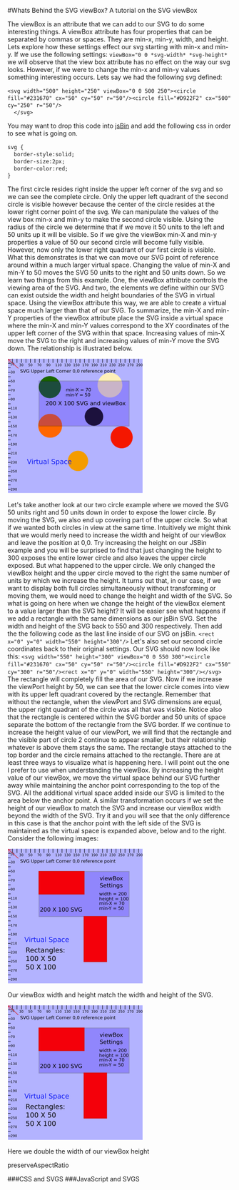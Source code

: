#Whats Behind the SVG viewBox?
A tutorial on the SVG viewBox

The viewBox is an attribute that we can add to our SVG to do some interesting things. A viewBox attribute has four properties that can be separated by commas or spaces. They are min-x, min-y, width, and height. Lets explore how these settings effect our svg starting with min-x and min-y. If we use the following settings: ```viewBox="0 0 *svg-width* *svg-height*``` we will observe that the view box attribute has no effect on the way our svg looks. However, if we were to change the min-x and min-y values something interesting occurs. Lets say we had the following svg defined:

```
<svg width="500" height="250" viewBox="0 0 500 250"><circle fill="#231670" cx="50" cy="50" r="50"/><circle fill="#D922F2" cx="500" cy="250" r="50"/>
  </svg>
```
You may want to drop this code into [jsBin](https://jsbin.com/yoyip/4/edit?html,output) and add the following css in order to see what is going on.
 
 ```
 svg {
   border-style:solid;
   border-size:2px;
   border-color:red;
 }
 ```
 
 The first circle resides right inside the upper left corner of the svg and so we can see the complete circle. Only the upper left quadrant of the second circle is visible however because the center of the circle resides at the lower right corner point of the svg. We can manipulate the values of the view box min-x and min-y to make the second circle visible. Using the radius of the circle we determine that if we move it 50 units to the left and 50 units up it will be visible. So if we give the viewBox min-X and min-y properties a value of 50 our second circle will become fully visible. However, now only the lower right quadrant of our first circle is visible. What this demonstrates is that we can move our SVG point of reference around within a much larger virtual space. Changing the value of min-X and min-Y to 50 moves the SVG 50 units to the right and 50 units down. So we learn two things from this example. One, the viewBox attribute controls the viewing area of the SVG. And two, the elements we define within our SVG can exist outside the width and height boundaries of the SVG in virtual space. Using the viewBox attribute this way, we are able to create a virtual space much larger than that of our SVG. To summarize, the min-X and min-Y properties of the viewBox attribute place the SVG inside a virtual space where the min-X and min-Y values correspond to the XY coordinates of the upper left corner of the SVG within that space. Increasing values of min-X move the SVG to the right and increasing values of min-Y move the SVG down. The relationship is illustrated below.
 
 ![image view box in virtual space](svgViewBoxPanner.svg.png)
 
 Let's take another look at our two circle example where we moved the SVG 50 units right and 50 units down in order to expose the lower circle. By moving the SVG, we also end up covering part of the upper circle. So what if we wanted both circles in view at the same time. Intuitively we might think that we would merly need to increase the width and height of our viewBox and leave the position at 0,0. Try increasing the height on our JSBin example and you will be surprised to find that just changing the height to 300 exposes the entire lower circle and also leaves the upper circle exposed. But what happened to the upper circle. We only changed the viewBox height and the upper circle moved to the right the same number of units by which we increase the height. It turns out that, in our case, if we want to display both full circles simultaneously without transforming or moving them, we would need to change the height and width of the SVG. So what is going on here when we change the height of the viewBox element to a value larger than the SVG height? It will be easier see what happens if we add a rectangle with the same dimensions as our jsBin SVG. Set the width and height of the SVG back to 550 and 300 respectively. Then add the the following code as the last line inside of our SVG on jsBin. ```<rect x="0" y="0" width="550" height="300"/>``` Let's also set our second circle coordinates back to their original settings. Our SVG should now look like this: ```<svg width="550" height="300" viewBox="0 0 550 300"><circle fill="#231670" cx="50" cy="50" r="50"/><circle fill="#D922F2" cx="550" cy="300" r="50"/><rect x="0" y="0" width="550" height="300"/></svg>``` The rectangle will completely fill the area of our SVG. Now if we increase the viewPort height by 50, we can see that the lower circle comes into view with its upper left quadrant covered by the rectangle. Remember that without the rectangle, when the viewPort and SVG dimensions are equal, the upper right quadrant of the circle was all that was visible. Notice also that the rectangle is centered within the SVG border and 50 units of space separate the bottom of the rectangle from the SVG border. If we continue to increase the height value of our viewPort, we will find that the rectangle and the visible part of circle 2 continue to appear smaller, but their relationship whatever is above them stays the same. The rectangle stays attached to the top border and the circle remains attached to the rectangle. There are at least three ways to visualize what is happening here. I will point out the one I prefer to use when understanding the viewBox. By increasing the height value of our viewBox, we move the virtual space behind our SVG further away while maintaining the anchor point corresponding to the top of the SVG. All the additional virtual space added inside our SVG is limited to the area below the anchor point. A similar transformation occurs if we set the height of our viewBox to match the SVG and increase our viewBox width beyond the width of the SVG. Try it and you will see that the only difference in this case is that the anchor point with the left side of the SVG is maintained as the virtual space is expanded above, below and to the right. Consider the following images:
 
 ![image view box in virtual space](svgViewBoxOut1.svg.png)
 
 Our viewBox width and height match the width and height of the SVG.
 
 ![image view box in virtual space](svgViewBoxOut1.svg.png)
 
 Here we double the width of our viewBox height
 
  preserveAspectRatio

###CSS and SVGS
###JavaScript and SVGS
